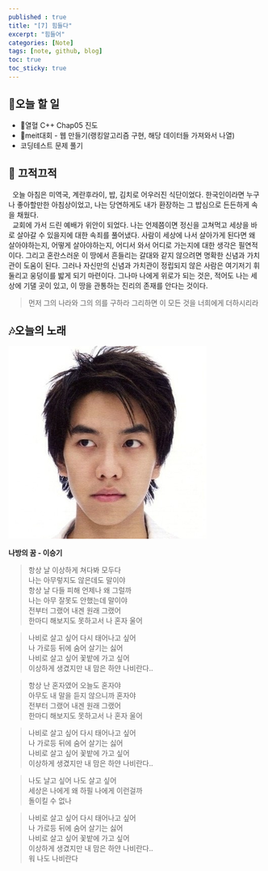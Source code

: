 ```yaml
---
published : true
title: "[7] 힘들다"
excerpt: "힘들어"
categories: [Note]
tags: [note, github, blog]
toc: true
toc_sticky: true
---
```


## 🔖오늘 할 일

+ 🚨열혈 C++ Chap05 진도 
+ 🚨meit대회 - 웹 만들기(랭킹알고리즘 구현, 해당 데이터들 가져와서 나열)  
+ 코딩테스트 문제 풀기 

## 📓 끄적끄적
 
  &nbsp; 오늘 아침은 미역국, 계란후라이, 밥, 김치로 어우러진 식단이었다. 한국인이라면 누구나 좋아할만한 아침상이었고, 나는 당연하게도 내가 환장하는 그 밥심으로 든든하게 속을 채웠다.  
  &nbsp; 교회에 가서 드린 예배가 위안이 되었다. 나는 언제쯤이면 정신을 고쳐먹고 세상을 바로 살아갈 수 있을지에 대한 속죄를 풀어냈다. 사람이 세상에 나서 살아가게 된다면 왜 살아야하는지, 어떻게 살아야하는지, 어디서 와서 어디로 가는지에 대한 생각은 필연적이다. 그리고 혼란스러운 이 땅에서 흔들리는 갈대와 같지 않으려면 명확한 신념과 가치관이 도움이 된다. 그러나 자신만의 신념과 가치관이 정립되지 않은 사람은 여기저기 휘둘리고 웅덩이를 밟게 되기 마련이다. 그나마 나에게 위로가 되는 것은, 적어도 나는 세상에 기댈 곳이 있고, 이 땅을 관통하는 진리의 존재를 안다는 것이다.

  > 먼저 그의 나라와 그의 의를 구하라 그리하면 이 모든 것을 너희에게 더하시리라  


## 🎶오늘의 노래

![fail to bring image](/assets/Image/DreamofMoth.jpg)  

<strong>나방의 꿈 - 이승기</strong>  

> 항상 날 이상하게 쳐다봐 모두다  
> 나는 아무렇지도 않은데도 말이야  
> 항상 날 다들 피해 언제나 왜 그럴까  
> 나는 아무 잘못도 안했는데 말이야  
> 전부터 그랬어 내겐 원래 그랬어  
> 한마디 해보지도 못하고서 나 혼자 울어  

> 나비로 살고 싶어 다시 태어나고 싶어  
> 나 가로등 뒤에 숨어 살기는 싫어  
> 나비로 살고 싶어 꽃밭에 가고 싶어  
> 이상하게 생겼지만 내 맘은 하얀 나비란다..  

> 항상 난 혼자였어 오늘도 혼자야  
> 아무도 내 말을 듣지 않으니까 혼자야  
> 전부터 그랬어 내겐 원래 그랬어  
> 한마디 해보지도 못하고서 나 혼자 울어  

> 나비로 살고 싶어 다시 태어나고 싶어  
> 나 가로등 뒤에 숨어 살기는 싫어  
> 나비로 살고 싶어 꽃밭에 가고 싶어  
> 이상하게 생겼지만 내 맘은 하얀 나비란다..  

> 나도 날고 싶어 나도 살고 싶어  
> 세상은 나에게 왜 하필 나에게 이런걸까  
> 돌이킬 수 없나  

> 나비로 살고 싶어 다시 태어나고 싶어  
> 나 가로등 뒤에 숨어 살기는 싫어  
> 나비로 살고 싶어 꽃밭에 가고 싶어  
> 이상하게 생겼지만 내 맘은 하얀 나비란다..  
> 워 나도 나비란다  
